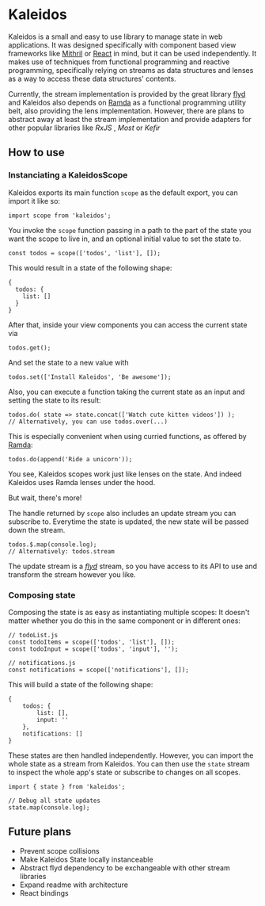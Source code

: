 # Kaleidos
Kaleidos is a small and easy to use library to manage state in web applications. It was designed specifically with component based view frameworks like [Mithril](https://mithril.js.org/) or [React](https://facebook.github.io/react/) in mind, but it can be used independently. 
It makes use of techniques from functional programming and reactive programming, specifically relying on streams as data structures and lenses as a way to access these data structures' contents.

Currently, the stream implementation is provided by the great library [flyd](https://github.com/paldepind/flyd) and Kaleidos also depends on [Ramda](ramdajs.com/) as a functional programming utility belt, also providing the lens implementation. However, there are plans to abstract away at least the stream implementation and provide adapters for other popular libraries like _RxJS_ , _Most_ or _Kefir_

## How to use
### Instanciating a KaleidosScope

Kaleidos exports its main function `scope` as the default export, you can import it like so:
```
import scope from 'kaleidos';
```

You invoke the `scope` function passing in a path to the part of the state you want the scope to live in,  and an optional initial value to set the state to.
```
const todos = scope(['todos', 'list'], []);
```
This would result in a state of the following shape:
```
{
  todos: {
    list: []
  }
}
```
After that, inside your view components you can access the current state via
```
todos.get();
```
And set the state to a new value with
```
todos.set(['Install Kaleidos', 'Be awesome']);
```
Also, you can execute a function taking the current state as an input and setting the state to its result:
```
todos.do( state => state.concat(['Watch cute kitten videos']) );
// Alternatively, you can use todos.over(...) 
```
This is especially convenient when using curried functions, as offered by [Ramda](ramdajs.com/):
```
todos.do(append('Ride a unicorn'));
```
You see, Kaleidos scopes work just like lenses on the state. And indeed Kaleidos uses Ramda lenses under the hood.

But wait, there's more!

The handle returned by  `scope`  also includes an update stream you can subscribe to. Everytime the state is updated, the new state will be passed down the stream.
```
todos.$.map(console.log);
// Alternatively: todos.stream
```
The update stream is a [*flyd*](https://github.com/paldepind/flyd) stream, so you have access to its API to use and transform the stream however you like.

### Composing state
Composing the state is as easy as instantiating multiple scopes:
It doesn't matter whether you do this in the same component or in different ones:
```
// todoList.js
const todoItems = scope(['todos', 'list'], []);
const todoInput = scope(['todos', 'input'], '');

// notifications.js
const notifications = scope(['notifications'], []); 
```
This will build a state of the following shape:
```
{
	todos: {
		list: [],
		input: ''
	},
	notifications: []
}
```
These states are then handled independently.
However, you can import the whole state as a stream from Kaleidos. You can then use the `state` stream to inspect the whole app's state or subscribe to changes on all scopes.
```
import { state } from 'kaleidos';

// Debug all state updates
state.map(console.log);
```
## Future plans
* Prevent scope collisions
* Make Kaleidos State locally instanceable
* Abstract flyd dependency to be exchangeable with other stream libraries
* Expand readme with architecture
* React bindings
